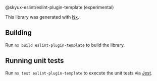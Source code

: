 @skyux-eslint/eslint-plugin-template (experimental)

This library was generated with [Nx](https://nx.dev).

## Building

Run `nx build eslint-plugin-template` to build the library.

## Running unit tests

Run `nx test eslint-plugin-template` to execute the unit tests via [Jest](https://jestjs.io).
